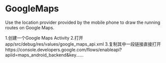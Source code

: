 # GoogleMaps
Use the location provider provided by the mobile phone to draw the running routes on Google Maps.

1.创建一个Google Maps Activity
2.打开app/src/debug/res/values/google_maps_api.xml
3.复制其中一段链接直接打开https://console.developers.google.com/flows/enableapi?apiid=maps_android_backend&key……
